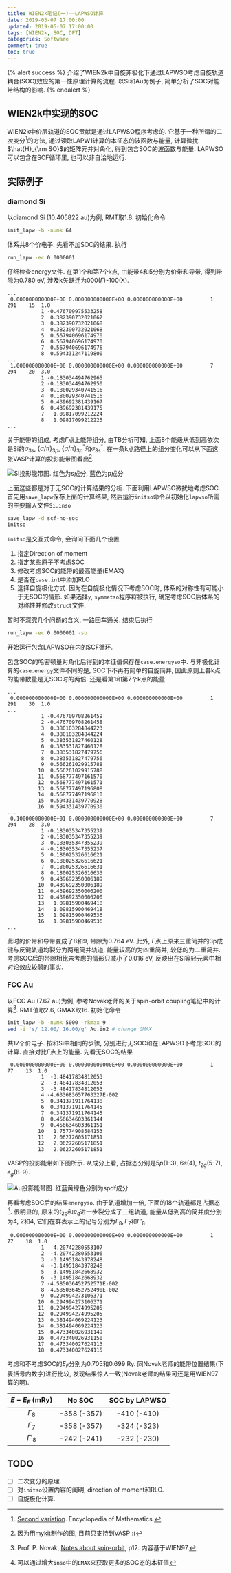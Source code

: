 ```yaml
---
title: WIEN2k笔记(一)——LAPWSO计算
date: 2019-05-07 17:00:00
updated: 2019-05-07 17:00:00
tags: [WIEN2k, SOC, DFT]
categories: Software
comment: true
toc: true
---
```


{% alert success %}
介绍了WIEN2k中自旋非极化下通过LAPWSO考虑自旋轨道耦合(SOC)效应的第一性原理计算的流程. 以Si和Au为例子, 简单分析了SOC对能带结构的影响.
{% endalert %}
<!-- more -->

## WIEN2k中实现的SOC

WIEN2k中价层轨道的SOC贡献是通过LAPWSO程序考虑的. 它基于一种所谓的二次变分[^1]的方法, 通过读取LAPW1计算的本征态的波函数与能量, 计算微扰$\hat{H}_{\rm SO}$的矩阵元并对角化, 得到包含SOC的波函数与能量. LAPWSO可以包含在SCF循环里, 也可以非自洽地运行.

[^1]: [Second variation](http://www.encyclopediaofmath.org/index.php?title=Second_variation&oldid=31231). Encyclopedia of Mathematics.

## 实际例子

### diamond Si

以diamond Si (10.405822 au)为例, RMT取1.8. 初始化命令

```bash
init_lapw -b -numk 64
```

体系共8个价电子. 先看不加SOC的结果. 执行

```bash
run_lapw -ec 0.0000001
```

仔细检查energy文件. 在第1个和第7个k点, 由能带4和5分别为价带和导带, 得到带隙为0.780 eV, 涉及k矢跃迁为000($\Gamma$)-100(X).

```plain
...
 0.000000000000E+00 0.000000000000E+00 0.000000000000E+00         1   291    15  1.0
           1 -0.476709975533258
           2  0.382390732021062
           3  0.382390732021068
           4  0.382390732021068
           5  0.567940696174970
           6  0.567940696174970
           7  0.567940696174976
           8  0.594331247119800
...
 1.000000000000E+00 0.000000000000E+00 0.000000000000E+00         7   294    20  3.0
           1 -0.183034494762965
           2 -0.183034494762950
           3  0.180029340741516
           4  0.180029340741516
           5  0.439692381439167
           6  0.439692381439175
           7   1.09817099212224
           8   1.09817099212225
...
```

关于能带的组成, 考虑$\Gamma$点上能带组分, 由TB分析可知, 上面8个能级从低到高依次是Si的$\sigma_{3s}$, $\{\sigma/\pi\}_{3p}$, $\{\sigma/\pi\}_{3p}^\ast$和$\sigma_{3s}^\ast$. 在一条k点路径上的组分变化可以从下面这张VASP计算的投影能带图看出[^2].

![Si投影能带图. 红色为s成分, 蓝色为p成分](Si_X-L-G-X.png)

[^2]: 因为用[mykit](https://github.com/minyez/mykit)制作的图, 目前只支持到VASP :(

上面这些都是对于无SOC的计算结果的分析. 下面利用LAPWSO微扰地考虑SOC. 首先用`save_lapw`保存上面的计算结果, 然后运行`initso`命令以初始化`lapwso`所需的主要输入文件`Si.inso`

```bash
save_lapw -d scf-no-soc
initso
```

`initso`是交互式命令, 会询问下面几个设置

1. 指定Direction of moment
2. 指定某些原子不考虑SOC
3. 修改考虑SOC的能带的最高能量(EMAX)
4. 是否在`case.in1`中添加RLO
5. 选择自旋极化方式. 因为在自旋极化情况下考虑SOC时, 体系的对称性有可能小于无SOC的情形. 如果选择`y`, `symmetso`程序将被执行, 确定考虑SOC后体系的对称性并修改`struct`文件.

暂时不深究几个问题的含义, 一路回车通关. 结束后执行

```bash
run_lapw -ec 0.0000001 -so
```

开始运行包含LAPWSO在内的SCF循环.

包含SOC的哈密顿量对角化后得到的本征值保存在`case.energyso`中. 与非极化计算的`case.energy`文件不同的是, SOC下不再有简单的自旋简并, 因此原则上各k点的能带数量是无SOC时的两倍. 还是看第1和第7个k点的能量

```plain
...
 0.000000000000E+00 0.000000000000E+00 0.000000000000E+00         1   291    30  1.0
...
           1 -0.476709708261459
           2 -0.476709708261458
           3  0.380103284844223
           4  0.380103284844224
           5  0.383531827460128
           6  0.383531827460128
           7  0.383531827479756
           8  0.383531827479756
           9  0.566261029915788
          10  0.566261029915788
          11  0.568777497161570
          12  0.568777497161571
          13  0.568777497196808
          14  0.568777497196810
          15  0.594331439770928
          16  0.594331439770930
...
 0.100000000000E+01 0.000000000000E+00 0.000000000000E+00         7   294    28  3.0
           1 -0.183035347355239
           2 -0.183035347355239
           3 -0.183035347355239
           4 -0.183035347355237
           5  0.180025326616621
           6  0.180025326616621
           7  0.180025326616631
           8  0.180025326616633
           9  0.439692350006189
          10  0.439692350006189
          11  0.439692350006200
          12  0.439692350006200
          13   1.09815900469418
          14   1.09815900469418
          15   1.09815900469536
          16   1.09815900469536
...
```

此时的价带和导带变成了8和9, 带隙为0.764 eV. 此外, $\Gamma$点上原来三重简并的3p成键与反键轨道均裂分为两组简并轨道, 能量较高的为四重简并, 较低的为二重简并. 考虑SOC后的带隙相比未考虑的情形只减小了0.016 eV, 反映出在Si等轻元素中相对论效应较弱的事实.

### FCC Au

以FCC Au (7.67 au)为例, 参考Novak老师的关于spin-orbit coupling笔记中的计算[^3]. RMT值取2.6, GMAX取16. 初始化命令

```bash
init_lapw -b -numk 5000 -rkmax 9
sed -i 's/ 12.00/ 16.00/g' Au.in2 # change GMAX
```

共17个价电子. 按和Si中相同的步骤, 分别进行无SOC和在LAPWSO下考虑SOC的计算. 直接对比$\Gamma$点上的能量. 先看无SOC的结果

```plain
 0.000000000000E+00 0.000000000000E+00 0.000000000000E+00         1    77    13  1.0
           1  -3.48417834812053
           2  -3.48417834812053
           3  -3.48417834812053
           4 -4.633683657763327E-002
           5  0.341371911764138
           6  0.341371911764145
           7  0.341371911764145
           8  0.456634603361144
           9  0.456634603361151
          10   1.75774908584153
          11   2.06272605171851
          12   2.06272605171851
          13   2.06272605171851
```

VASP的投影能带如下图所示. 从成分上看, 占据态分别是$5p$(1-3), $6s$(4), $t_{2g}$(5-7), $e_g$(8-9).

![Au投影能带图. 红蓝黄绿色分别为spdf成分.](Au_X-L-G-X.png)

再看考虑SOC后的结果`energyso`. 由于轨道增加一倍, 下面的18个轨道都是占据态[^4]. 很明显的, 原来的$t_{2g}$和$e_g$进一步裂分成了三组轨道, 能量从低到高的简并度分别为4, 2和4, 它们在群表示上的记号分别为$\Gamma_8, \Gamma_7$和$\Gamma'_8$.

[^3]: Prof. P. Novak, [Notes about spin-orbit](http://susi.theochem.tuwien.ac.at/reg_user/textbooks/novak_lecture_on_spinorbit.pdf), p12. 内容基于WIEN97.
[^4]: 可以通过增大`inso`中的`EMAX`来获取更多的SOC态的本征值

```plain
 0.000000000000E+00 0.000000000000E+00 0.000000000000E+00         1    77    18  1.0
           1  -4.20742280553107
           2  -4.20742280553106
           3  -3.14951843978248
           4  -3.14951843978248
           5  -3.14951842668932
           6  -3.14951842668932
           7 -4.585036452752571E-002
           8 -4.585036452752490E-002
           9  0.294994273106371
          10  0.294994273106371
          11  0.294994274995205
          12  0.294994274995205
          13  0.381494069224123
          14  0.381494069224123
          15  0.473340026931149
          16  0.473340026931150
          17  0.473340027624113
          18  0.473340027624115
```

考虑和不考虑SOC的$E_F$分别为0.705和0.699 Ry. 同Novak老师的能带位置结果(下表括号内数字)进行比较, 发现结果惊人一致(Novak老师的结果可还是用WIEN97算的啊).

| $E-E_F$ (mRy) |    No SOC    | SOC by LAPWSO |
| :-----------: | :----------: | :-----------: |
|  $\Gamma_8$   | -358  (-357) |  -410 (-410)  |
|  $\Gamma_7$   | -358  (-357) |  -324 (-323)  |
|  $\Gamma'_8$  | -242  (-241) |  -232 (-230)  |

## TODO

- [ ] 二次变分的原理.
- [ ] 对`initso`设置内容的阐明, direction of moment和RLO.
- [ ] 自旋极化计算.
